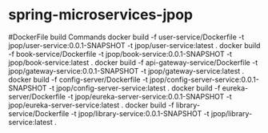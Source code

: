 # spring-microservices-jpop

#DockerFile build Commands
docker build -f user-service/Dockerfile -t jpop/user-service:0.0.1-SNAPSHOT -t jpop/user-service:latest .
docker build -f book-service/Dockerfile -t jpop/book-service:0.0.1-SNAPSHOT -t jpop/book-service:latest .
docker build -f api-gateway-service/Dockerfile -t jpop/gateway-service:0.0.1-SNAPSHOT -t jpop/gateway-service:latest .
docker build -f config-server/Dockerfile -t jpop/config-server-service:0.0.1-SNAPSHOT -t jpop/config-server-service:latest .
docker build -f eureka-server/Dockerfile -t jpop/eureka-server-service:0.0.1-SNAPSHOT -t jpop/eureka-server-service:latest .
docker build -f library-service/Dockerfile -t jpop/library-service:0.0.1-SNAPSHOT -t jpop/library-service:latest .


